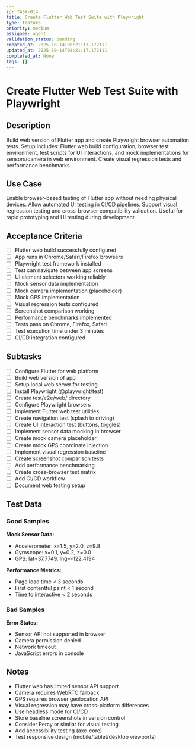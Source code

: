 ```yaml
---
id: TASK-014
title: Create Flutter Web Test Suite with Playwright
type: feature
priority: medium
assignee: agent
validation_status: pending
created_at: 2025-10-14T08:21:17.172111
updated_at: 2025-10-14T08:21:17.172111
completed_at: None
tags: []
---
```


# Create Flutter Web Test Suite with Playwright

## Description

Build web version of Flutter app and create Playwright browser automation tests. Setup includes: Flutter web build configuration, browser test environment, test scripts for UI interactions, and mock implementations for sensors/camera in web environment. Create visual regression tests and performance benchmarks.

## Use Case

Enable browser-based testing of Flutter app without needing physical devices. Allow automated UI testing in CI/CD pipelines. Support visual regression testing and cross-browser compatibility validation. Useful for rapid prototyping and UI testing during development.

## Acceptance Criteria

- [ ] Flutter web build successfully configured
- [ ] App runs in Chrome/Safari/Firefox browsers
- [ ] Playwright test framework installed
- [ ] Test can navigate between app screens
- [ ] UI element selectors working reliably
- [ ] Mock sensor data implementation
- [ ] Mock camera implementation (placeholder)
- [ ] Mock GPS implementation
- [ ] Visual regression tests configured
- [ ] Screenshot comparison working
- [ ] Performance benchmarks implemented
- [ ] Tests pass on Chrome, Firefox, Safari
- [ ] Test execution time under 3 minutes
- [ ] CI/CD integration configured

## Subtasks

- [ ] Configure Flutter for web platform
- [ ] Build web version of app
- [ ] Setup local web server for testing
- [ ] Install Playwright (@playwright/test)
- [ ] Create test/e2e/web/ directory
- [ ] Configure Playwright browsers
- [ ] Implement Flutter web test utilities
- [ ] Create navigation test (splash to driving)
- [ ] Create UI interaction test (buttons, toggles)
- [ ] Implement sensor data mocking in browser
- [ ] Create mock camera placeholder
- [ ] Create mock GPS coordinate injection
- [ ] Implement visual regression baseline
- [ ] Create screenshot comparison tests
- [ ] Add performance benchmarking
- [ ] Create cross-browser test matrix
- [ ] Add CI/CD workflow
- [ ] Document web testing setup

## Test Data

### Good Samples

**Mock Sensor Data:**
- Accelerometer: x=1.5, y=2.0, z=9.8
- Gyroscope: x=0.1, y=0.2, z=0.0
- GPS: lat=37.7749, lng=-122.4194

**Performance Metrics:**
- Page load time < 3 seconds
- First contentful paint < 1 second
- Time to interactive < 2 seconds

### Bad Samples

**Error States:**
- Sensor API not supported in browser
- Camera permission denied
- Network timeout
- JavaScript errors in console

## Notes

- Flutter web has limited sensor API support
- Camera requires WebRTC fallback
- GPS requires browser geolocation API
- Visual regression may have cross-platform differences
- Use headless mode for CI/CD
- Store baseline screenshots in version control
- Consider Percy or similar for visual testing
- Add accessibility testing (axe-core)
- Test responsive design (mobile/tablet/desktop viewports)
